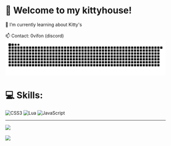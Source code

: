 # 🚪 Welcome to my kittyhouse!
🎈 I’m currently learning about Kitty's<br><br>📫 Contact: 0vifon (discord)<br>
![](https://raw.githubusercontent.com/don-cryptus/don-cryptus/output/github-contribution-grid-snake-dark.svg#gh-dark-mode-only)

# 💻 Skills:
![CSS3](https://img.shields.io/badge/css3-%231572B6.svg?style=for-the-badge&logo=css3&logoColor=white) ![Lua](https://img.shields.io/badge/lua-%232C2D72.svg?style=for-the-badge&logo=lua&logoColor=white) ![JavaScript](https://img.shields.io/badge/javascript-%23323330.svg?style=for-the-badge&logo=javascript&logoColor=%23F7DF1E) 

---
[![](https://visitcount.itsvg.in/api?id=vifon0&icon=0&color=0)](https://visitcount.itsvg.in)

<img align="left" height="350" src="https://cdn.discordapp.com/attachments/1162803627241521232/1165724672072093696/dancing-cat.gif?ex=6547e4b3&is=65356fb3&hm=99d32c19f5095a2acbee559e53d14aa20cf1ee298ba378d3f0eaff5572fb56d5&"/>
